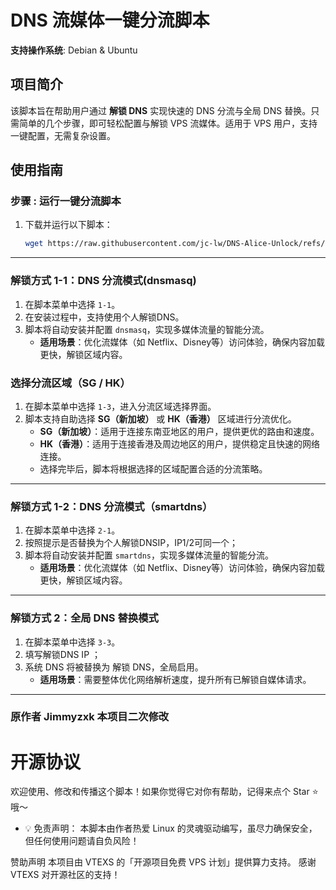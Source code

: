 # DNS 流媒体一键分流脚本

**支持操作系统**: Debian & Ubuntu

## 项目简介

该脚本旨在帮助用户通过 **解锁 DNS** 实现快速的 DNS 分流与全局 DNS 替换。只需简单的几个步骤，即可轻松配置与解锁  VPS 流媒体。适用于 VPS 用户，支持一键配置，无需复杂设置。

## 使用指南


### 步骤 : 运行一键分流脚本
1. 下载并运行以下脚本：
   ```bash
   wget https://raw.githubusercontent.com/jc-lw/DNS-Alice-Unlock/refs/heads/main/dns-unlock.sh && bash dns-unlock.sh


---

### 解锁方式 1-1：DNS 分流模式(dnsmasq)
1. 在脚本菜单中选择 `1-1`。
2. 在安装过程中，支持使用个人解锁DNS。
3. 脚本将自动安装并配置 `dnsmasq`，实现多媒体流量的智能分流。
   - **适用场景**：优化流媒体（如 Netflix、Disney等）访问体验，确保内容加载更快，解锁区域内容。
  
### 选择分流区域（SG / HK）
1. 在脚本菜单中选择 `1-3`，进入分流区域选择界面。
2. 脚本支持自助选择 **SG（新加坡）** 或 **HK（香港）** 区域进行分流优化。
   - **SG（新加坡）**：适用于连接东南亚地区的用户，提供更优的路由和速度。
   - **HK（香港）**：适用于连接香港及周边地区的用户，提供稳定且快速的网络连接。
   - 选择完毕后，脚本将根据选择的区域配置合适的分流策略。

---

### 解锁方式 1-2：DNS 分流模式（smartdns）
1. 在脚本菜单中选择 `2-1`。
2. 按照提示是否替换为个人解锁DNSIP，IP1/2可同一个；
3. 脚本将自动安装并配置 `smartdns`，实现多媒体流量的智能分流。
   - **适用场景**：优化流媒体（如 Netflix、Disney等）访问体验，确保内容加载更快，解锁区域内容。

---

### 解锁方式 2：全局 DNS 替换模式
1. 在脚本菜单中选择 `3-3`。
2. 填写解锁DNS IP ；
3. 系统 DNS 将被替换为 解锁 DNS，全局启用。
   - **适用场景**：需要整体优化网络解析速度，提升所有已解锁自媒体请求。

---

### 原作者 Jimmyzxk  本项目二次修改

# 开源协议
欢迎使用、修改和传播这个脚本！如果你觉得它对你有帮助，记得来点个 Star ⭐ 哦～

- 💡 免责声明： 本脚本由作者热爱 Linux 的灵魂驱动编写，虽尽力确保安全，但任何使用问题请自负风险！

赞助声明
本项目由 VTEXS 的「开源项目免费 VPS 计划」提供算力支持。
感谢 VTEXS 对开源社区的支持！
